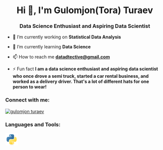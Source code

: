 <h1 align="center">Hi 👋, I'm Gulomjon(Tora) Turaev</h1>
<h3 align="center">Data Science Enthusiast and Aspiring Data Scientist</h3>

- 🔭 I’m currently working on **Statistical Data Analysis**

- 🌱 I’m currently learning **Data Science**

- 📫 How to reach me **datadtective@gmail.com**

- ⚡ Fun fact **I am a data science enthusiast and aspiring data scientist who once drove a semi truck, started a car rental business, and worked as a delivery driver. That's a lot of different hats for one person to wear!**

<h3 align="left">Connect with me:</h3>
<p align="left">
<a href="https://linkedin.com/in/gulomjon turaev" target="blank"><img align="center" src="https://raw.githubusercontent.com/rahuldkjain/github-profile-readme-generator/master/src/images/icons/Social/linked-in-alt.svg" alt="gulomjon turaev" height="30" width="40" /></a>
</p>

<h3 align="left">Languages and Tools:</h3>
<p align="left"> <a href="https://www.python.org" target="_blank" rel="noreferrer"> <img src="https://raw.githubusercontent.com/devicons/devicon/master/icons/python/python-original.svg" alt="python" width="40" height="40"/> </a> </p>
